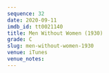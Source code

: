 ```yaml
---
sequence: 32
date: 2020-09-11
imdb_id: tt0021140
title: Men Without Women (1930)
grade: C
slug: men-without-women-1930
venue: iTunes
venue_notes:
---
```


